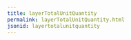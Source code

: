 ```yaml
---
title: layerTotalUnitQuantity
permalink: layerTotalUnitQuantity.html
jsonid: layertotalunitquantity
---
```

